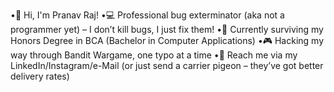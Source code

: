 •👋 Hi, I'm Pranav Raj!
•💻 Professional bug exterminator (aka not a programmer yet) – I don’t kill bugs, I just fix them!
•🌱 Currently surviving my Honors Degree in BCA (Bachelor in Computer Applications)
•🎮 Hacking my way through Bandit Wargame, one typo at a time
•📩 Reach me via my LinkedIn/Instagram/e-Mail (or just send a carrier pigeon – they’ve got better delivery rates)
